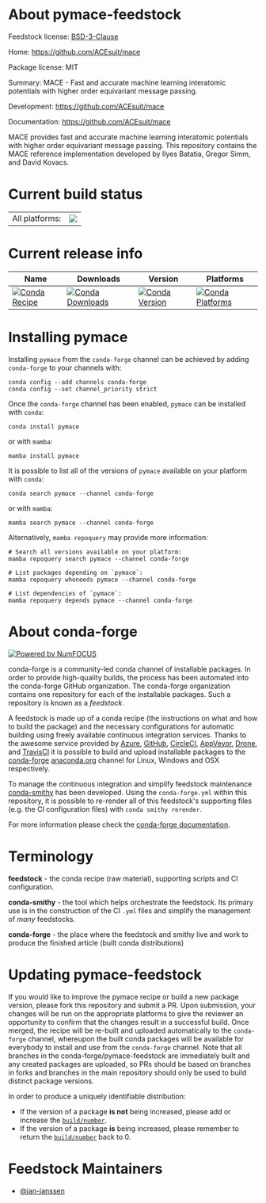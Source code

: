 About pymace-feedstock
======================

Feedstock license: [BSD-3-Clause](https://github.com/conda-forge/pymace-feedstock/blob/main/LICENSE.txt)

Home: https://github.com/ACEsuit/mace

Package license: MIT

Summary: MACE - Fast and accurate machine learning interatomic potentials with higher order equivariant message passing.

Development: https://github.com/ACEsuit/mace

Documentation: https://github.com/ACEsuit/mace

MACE provides fast and accurate machine learning interatomic
potentials with higher order equivariant message passing. This
repository contains the MACE reference implementation developed
by Ilyes Batatia, Gregor Simm, and David Kovacs.


Current build status
====================


<table><tr><td>All platforms:</td>
    <td>
      <a href="https://dev.azure.com/conda-forge/feedstock-builds/_build/latest?definitionId=19239&branchName=main">
        <img src="https://dev.azure.com/conda-forge/feedstock-builds/_apis/build/status/pymace-feedstock?branchName=main">
      </a>
    </td>
  </tr>
</table>

Current release info
====================

| Name | Downloads | Version | Platforms |
| --- | --- | --- | --- |
| [![Conda Recipe](https://img.shields.io/badge/recipe-pymace-green.svg)](https://anaconda.org/conda-forge/pymace) | [![Conda Downloads](https://img.shields.io/conda/dn/conda-forge/pymace.svg)](https://anaconda.org/conda-forge/pymace) | [![Conda Version](https://img.shields.io/conda/vn/conda-forge/pymace.svg)](https://anaconda.org/conda-forge/pymace) | [![Conda Platforms](https://img.shields.io/conda/pn/conda-forge/pymace.svg)](https://anaconda.org/conda-forge/pymace) |

Installing pymace
=================

Installing `pymace` from the `conda-forge` channel can be achieved by adding `conda-forge` to your channels with:

```
conda config --add channels conda-forge
conda config --set channel_priority strict
```

Once the `conda-forge` channel has been enabled, `pymace` can be installed with `conda`:

```
conda install pymace
```

or with `mamba`:

```
mamba install pymace
```

It is possible to list all of the versions of `pymace` available on your platform with `conda`:

```
conda search pymace --channel conda-forge
```

or with `mamba`:

```
mamba search pymace --channel conda-forge
```

Alternatively, `mamba repoquery` may provide more information:

```
# Search all versions available on your platform:
mamba repoquery search pymace --channel conda-forge

# List packages depending on `pymace`:
mamba repoquery whoneeds pymace --channel conda-forge

# List dependencies of `pymace`:
mamba repoquery depends pymace --channel conda-forge
```


About conda-forge
=================

[![Powered by
NumFOCUS](https://img.shields.io/badge/powered%20by-NumFOCUS-orange.svg?style=flat&colorA=E1523D&colorB=007D8A)](https://numfocus.org)

conda-forge is a community-led conda channel of installable packages.
In order to provide high-quality builds, the process has been automated into the
conda-forge GitHub organization. The conda-forge organization contains one repository
for each of the installable packages. Such a repository is known as a *feedstock*.

A feedstock is made up of a conda recipe (the instructions on what and how to build
the package) and the necessary configurations for automatic building using freely
available continuous integration services. Thanks to the awesome service provided by
[Azure](https://azure.microsoft.com/en-us/services/devops/), [GitHub](https://github.com/),
[CircleCI](https://circleci.com/), [AppVeyor](https://www.appveyor.com/),
[Drone](https://cloud.drone.io/welcome), and [TravisCI](https://travis-ci.com/)
it is possible to build and upload installable packages to the
[conda-forge](https://anaconda.org/conda-forge) [anaconda.org](https://anaconda.org/)
channel for Linux, Windows and OSX respectively.

To manage the continuous integration and simplify feedstock maintenance
[conda-smithy](https://github.com/conda-forge/conda-smithy) has been developed.
Using the ``conda-forge.yml`` within this repository, it is possible to re-render all of
this feedstock's supporting files (e.g. the CI configuration files) with ``conda smithy rerender``.

For more information please check the [conda-forge documentation](https://conda-forge.org/docs/).

Terminology
===========

**feedstock** - the conda recipe (raw material), supporting scripts and CI configuration.

**conda-smithy** - the tool which helps orchestrate the feedstock.
                   Its primary use is in the construction of the CI ``.yml`` files
                   and simplify the management of *many* feedstocks.

**conda-forge** - the place where the feedstock and smithy live and work to
                  produce the finished article (built conda distributions)


Updating pymace-feedstock
=========================

If you would like to improve the pymace recipe or build a new
package version, please fork this repository and submit a PR. Upon submission,
your changes will be run on the appropriate platforms to give the reviewer an
opportunity to confirm that the changes result in a successful build. Once
merged, the recipe will be re-built and uploaded automatically to the
`conda-forge` channel, whereupon the built conda packages will be available for
everybody to install and use from the `conda-forge` channel.
Note that all branches in the conda-forge/pymace-feedstock are
immediately built and any created packages are uploaded, so PRs should be based
on branches in forks and branches in the main repository should only be used to
build distinct package versions.

In order to produce a uniquely identifiable distribution:
 * If the version of a package **is not** being increased, please add or increase
   the [``build/number``](https://docs.conda.io/projects/conda-build/en/latest/resources/define-metadata.html#build-number-and-string).
 * If the version of a package **is** being increased, please remember to return
   the [``build/number``](https://docs.conda.io/projects/conda-build/en/latest/resources/define-metadata.html#build-number-and-string)
   back to 0.

Feedstock Maintainers
=====================

* [@jan-janssen](https://github.com/jan-janssen/)

